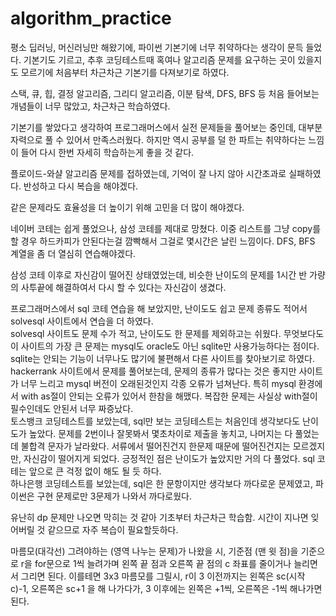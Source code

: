 # algorithm_practice

평소 딥러닝, 머신러닝만 해왔기에, 파이썬 기본기에 너무 취약하다는 생각이 문득 들었다. 
기본기도 기르고, 추후 코딩테스트때 혹여나 알고리즘 문제를 요구하는 곳이 있을지도 모르기에 처음부터 차근차근 기본기를 다져보기로 하였다.    

스택, 큐, 힙, 결정 알고리즘, 그리디 알고리즘, 이분 탐색, DFS, BFS 등 처음 들어보는 개념들이 너무 많았고, 차근차근 학습하였다. 

기본기를 쌓았다고 생각하여 프로그래머스에서 실전 문제들을 풀어보는 중인데, 대부분 자력으로 풀 수 있어서 만족스러웠다.
하지만 역시 공부를 덜 한 파트는 취약하다는 느낌이 들어 다시 한번 자세히 학습하는게 좋을 것 같다.

플로이드-와샬 알고리즘 문제를 접하였는데, 기억이 잘 나지 않아 시간초과로 실패하였다. 반성하고 다시 복습을 해야겠다.

같은 문제라도 효율성을 더 높이기 위해 고민을 더 많이 해야겠다.

 네이버 코테는 쉽게 풀었으나, 삼성 코테를 제대로 망쳤다. 이중 리스트를 그냥 copy를 할 경우 하드카피가 안된다는걸 깜빡해서 그걸로 몇시간은 날린 느낌이다.
 DFS, BFS 계열을 좀 더 열심히 연습해야겠다.
 
삼성 코테 이후로 자신감이 떨어진 상태였었는데, 비슷한 난이도의 문제를 1시간 반 가량의 사투끝에 해결하여서 다시 할 수 있다는 자신감이 생겼다.
  

프로그래머스에서 sql 코테 연습을 해 보았지만, 난이도도 쉽고 문제 종류도 적어서 solvesql 사이트에서 연습을 더 하였다.  
solvesql 사이트도 문제 수가 적고, 난이도도 한 문제를 제외하고는 쉬웠다. 무엇보다도 이 사이트의 가장 큰 문제는 mysql도 oracle도 아닌 sqlite만 사용가능하다는 점이다. sqlite는 안되는 기능이 너무나도 많기에 불편해서 다른 사이트를 찾아보기로 하였다.  
hackerrank 사이트에서 문제를 풀어보는데, 문제의 종류가 많다는 것은 좋지만 사이트가 너무 느리고 mysql 버전이 오래된것인지 각종 오류가 넘쳐난다. 특히 mysql 환경에서 with as절이 안되는 오류가 있어서 한참을 해맸다. 복잡한 문제는 사실상 with절이 필수인데도 안된서 너무 짜증났다.  
토스뱅크 코딩테스트를 보았는데, sql만 보는 코딩테스트는 처음인데 생각보다도 난이도가 높았다. 문제를 2번이나 잘못봐서 몇초차이로 제출을 놓치고, 나머지는 다 풀었는데 불합격 문자가 날라왔다. 서류에서 떨어진건지 한문제 때문에 떨어진건지는 모르겠지만, 자신감이 떨어지게 되었다. 긍정적인 점은 난이도가 높았지만 거의 다 풀었다. sql 코테는 앞으로 큰 걱정 없이 해도 될 듯 하다.  
하나은행 코딩테스트를 보았는데, sql은 한 문항이지만 생각보다 까다로운 문제였고, 파이썬은 구현 문제로만 3문제가 나와서 까다로웠다.  
  
유난히 dp 문제만 나오면 막히는 것 같아 기초부터 차근차근 학습함. 시간이 지나면 잊어버릴 것 같으므로 자주 복습이 필요할듯하다.



마름모(대각선) 그려야하는 (영역 나누는 문제)가 나왔을 시, 기준점 (맨 윗 점)을 기준으로 r을 for문으로 1씩 늘려가며 왼쪽 끝 점과 오른쪽 끝 점의 c 좌표를 줄이거나 늘리면서 그리면 된다. 이를테면 3x3 마름모를 그릴시, r이 3 이전까지는 왼쪽은 sc(시작 c)-1, 오른쪽은 sc+1 을 해 나가다가, 3 이후에는 왼쪽은 +1씩, 오른쪽은 -1씩 해나가면 된다.  
 
